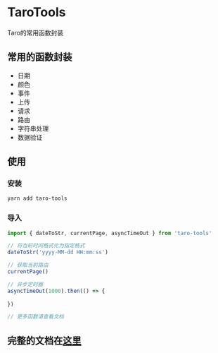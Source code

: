 # TaroTools

Taro的常用函数封装

## 常用的函数封装
- 日期
- 颜色
- 事件
- 上传
- 请求
- 路由
- 字符串处理
- 数据验证

## 使用

### 安装

```bash
yarn add taro-tools
```

### 导入

```jsx
import { dateToStr, currentPage, asyncTimeOut } from 'taro-tools'

// 将当前时间格式化为指定格式
dateToStr('yyyy-MM-dd HH:mm:ss')

// 获取当前路由
currentPage()

// 异步定时器
asyncTimeOut(1000).then(() => {
  
})

// 更多函数请查看文档

```
## 完整的文档在[这里](https://shaogongbra.github.io/taro-tools)
